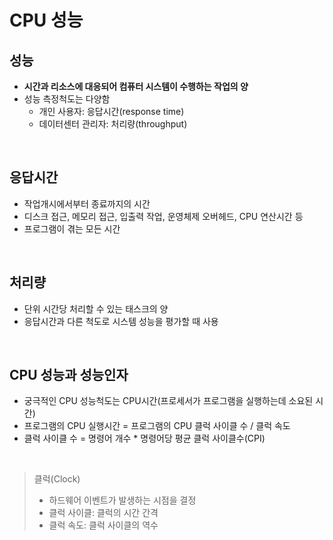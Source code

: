 # CPU 성능

## 성능

* **시간과 리소스에 대응되어 컴퓨터 시스템이 수행하는 작업의 양**
* 성능 측정척도는 다양함
  * 개인 사용자: 응답시간(response time)
  * 데이터센터 관리자: 처리량(throughput)

&nbsp;  

## 응답시간

* 작업개시에서부터 종료까지의 시간
* 디스크 접근, 메모리 접근, 입출력 작업, 운영체제 오버헤드, CPU 연산시간 등
* 프로그램이 겪는 모든 시간

&nbsp;  

## 처리량

* 단위 시간당 처리할 수 있는 태스크의 양
* 응답시간과 다른 척도로 시스템 성능을 평가할 때 사용

&nbsp;  

## CPU 성능과 성능인자

* 궁극적인 CPU 성능척도는 CPU시간(프로세서가 프로그램을 실행하는데 소요된 시간)
* 프로그램의 CPU 실행시간 = 프로그램의 CPU 클럭 사이클 수 / 클럭 속도
* 클럭 사이클 수 = 명령어 개수 * 명령어당 평균 클럭 사이클수(CPI)

&nbsp;  

> 클럭(Clock)
>
> * 하드웨어 이벤트가 발생하는 시점을 결정
> * 클럭 사이클: 클럭의 시간 간격
> * 클럭 속도: 클럭 사이클의 역수

&nbsp;  